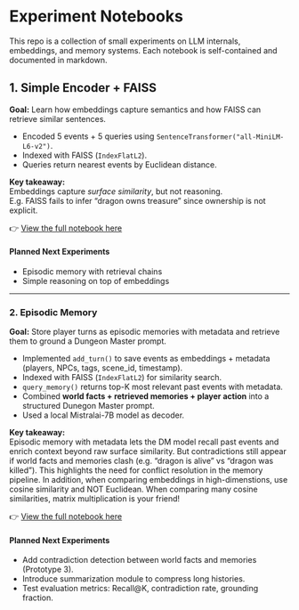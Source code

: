 # Experiment Notebooks
This repo is a collection of small experiments on LLM internals, embeddings, and memory systems. Each notebook is self-contained and documented in markdown.
## 1. Simple Encoder + FAISS
**Goal:** Learn how embeddings capture semantics and how FAISS can retrieve similar sentences.  
- Encoded 5 events + 5 queries using `SentenceTransformer("all-MiniLM-L6-v2")`.  
- Indexed with FAISS (`IndexFlatL2`).  
- Queries return nearest events by Euclidean distance.  

**Key takeaway:**  
Embeddings capture *surface similarity*, but not reasoning.  
E.g. FAISS fails to infer “dragon owns treasure” since ownership is not explicit.  

👉 [View the full notebook here](notebooks/01_faiss_encoder.ipynb)

#### Planned Next Experiments
- Episodic memory with retrieval chains  
- Simple reasoning on top of embeddings 

---
### 2. Episodic Memory
**Goal:** Store player turns as episodic memories with metadata and retrieve them to ground a Dungeon Master prompt.  
- Implemented `add_turn()` to save events as embeddings + metadata (players, NPCs, tags, scene_id, timestamp).  
- Indexed with FAISS (`IndexFlatL2`) for similarity search.  
- `query_memory()` returns top-K most relevant past events with metadata.
- Combined **world facts + retrieved memories + player action** into a structured Dunegon Master prompt.
- Used a local Mistralai-7B model as decoder.

**Key takeaway:**  
Episodic memory with metadata lets the DM model recall past events and enrich context beyond raw surface similarity. But contradictions still appear if world facts and memories clash (e.g. “dragon is alive” vs “dragon was killed”). This highlights the need for conflict resolution in the memory pipeline. 
In addition, when comparing embeddings in high-dimenstions, use cosine similarity and NOT Euclidean. When comparing many cosine similarities, matrix multiplication is your friend!

👉 [View the full notebook here](notebooks/02_episodic_memory.ipynb)

#### Planned Next Experiments
- Add contradiction detection between world facts and memories (Prototype 3).
- Introduce summarization module to compress long histories.
- Test evaluation metrics: Recall@K, contradiction rate, grounding fraction.
